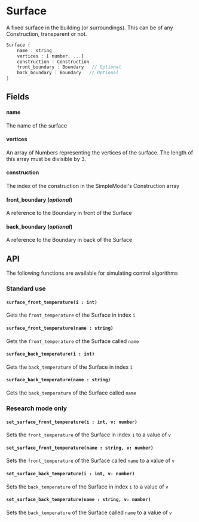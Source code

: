 # Surface

  A fixed surface in the building (or surroundings). This can be of
  any Construction, transparent or not.


```rs
Surface {
	name : string
	vertices : [ number, ...]
	construction : Construction
	front_boundary : Boundary   // Optional
	back_boundary : Boundary   // Optional
}
```

## Fields



#### name

  The name of the surface




#### vertices

  An array of Numbers representing the vertices of the 
  surface. The length of this array must be divisible by 3.




#### construction

  The index of the construction in the SimpleModel\'s
  Construction array    




#### front_boundary  (*optional*)

  A reference to the Boundary in front of the Surface




#### back_boundary  (*optional*)

  A reference to the Boundary in back of the Surface








## API

The following functions are available for simulating control algorithms
### Standard use



#### `surface_front_temperature(i : int)`
 Gets the `front_temperature` of the Surface in index `i`
#### `surface_front_temperature(name : string)`
 Gets the `front_temperature` of the Surface called `name`
#### `surface_back_temperature(i : int)`
 Gets the `back_temperature` of the Surface in index `i`
#### `surface_back_temperature(name : string)`
 Gets the `back_temperature` of the Surface called `name`
### Research mode only

#### `set_surface_front_temperature(i : int, v: number)`
 Sets the `front_temperature` of the Surface in index `i` to a value of `v`
#### `set_surface_front_temperature(name : string, v: number)`
 Sets the `front_temperature` of the Surface called `name` to a value of `v`
#### `set_surface_back_temperature(i : int, v: number)`
 Sets the `back_temperature` of the Surface in index `i` to a value of `v`
#### `set_surface_back_temperature(name : string, v: number)`
 Sets the `back_temperature` of the Surface called `name` to a value of `v`